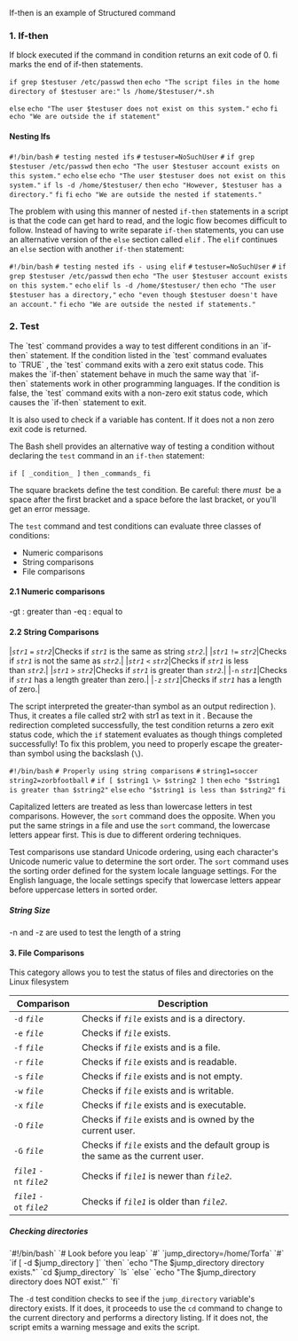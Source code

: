 
If-then is an example of Structured command 

<h3> 1. If-then</h3>
If block executed if the command in condition returns an exit code of 0. fi marks the end of if-then statements. 

`if grep $testuser /etc/passwd` 
`then` 
	`echo "The script files in the home directory of $testuser are:"` `ls /home/$testuser/*.sh`

`else`
	`echo "The user $testuser does not exist on this system."` 
	`echo`
 `fi` 
`echo "We are outside the if statement"`


<h4> Nesting Ifs </h4>

`#!/bin/bash` 
`# testing nested ifs`
`#` 
`testuser=NoSuchUser`
`#` 
`if grep $testuser /etc/passwd` 
`then`
	`echo "The user $testuser account exists on this system."` 
	`echo`
 `else` 
	 `echo "The user $testuser does not exist on this system."` 
	 `if ls -d /home/$testuser/` 
	 `then`
		 `echo "However, $testuser has a directory."`
	 `fi` 
`fi`
`echo "We are outside the nested if statements."`


The problem with using this manner of nested `if-then` statements in a script is that the code can get hard to read, and the logic flow becomes difficult to follow. Instead of having to write separate `if-then` statements, you can use an alternative version of the `else` section called `elif` . The `elif` continues an `else` section with another `if-then` statement:

`#!/bin/bash`
`# testing nested ifs - using elif` 
`#` 
`testuser=NoSuchUser` 
`#` 
`if grep $testuser /etc/passwd`
`then`
	`echo "The user $testuser account exists on this system."`
	 `echo` 
`elif ls -d /home/$testuser/` 
`then` 
	`echo "The user $testuser has a directory,"` 
	`echo "even though $testuser doesn't have an account."` 
`fi` 
`echo "We are outside the nested if statements."`


<h3> 2. Test </h3>
The `test` command provides a way to test different conditions in an `if-then` statement. If the condition listed in the `test` command evaluates to `TRUE` , the `test` command exits with a zero exit status code. This makes the `if-then` statement behave in much the same way that `if-then` statements work in other programming languages. If the condition is false, the `test` command exits with a non-zero exit status code, which causes the `if-then` statement to exit.

It is also used to check if a variable has content. If it does not a non zero exit code is returned. 

The Bash shell provides an alternative way of testing a condition without declaring the `test` command in an `if-then` statement:

`if [ _condition_ ]` 
`then`
	`_commands_` 
`fi`

The square brackets define the test condition. Be careful: there _must_  be a space after the first bracket and a space before the last bracket, or you'll get an error message.

The `test` command and test conditions can evaluate three classes of conditions:

- Numeric comparisons
- String comparisons
- File comparisons

<h4> 2.1 Numeric comparisons </h4>
		-gt : greater than
		-eq : equal to


<h4> 2.2 String Comparisons </h4>

|_`str1`_ `=` _`str2`_|Checks if _`str1`_ is the same as string _`str2`_.|
|_`str1`_ `!=` _`str2`_|Checks if _`str1`_ is not the same as _`str2`_.|
|_`str1`_ `<` _`str2`_|Checks if _`str1`_ is less than _`str2`_.|
|_`str1`_ `>` _`str2`_|Checks if _`str1`_ is greater than _`str2`_.|
|`-n` _`str1`_|Checks if _`str1`_ has a length greater than zero.|
|`-z` _`str1`_|Checks if _`str1`_ has a length of zero.|

The script interpreted the greater-than symbol as an output redirection ). Thus, it creates a file called str2 with str1 as text in it . Because the redirection completed successfully, the test condition returns a zero exit status code, which the `if` statement evaluates as though things completed successfully!
To fix this problem, you need to properly escape the greater-than symbol using the backslash (`\`).

`#!/bin/bash`
`# Properly using string comparisons`
`#` 
`string1=soccer`
`string2=zorbfootball` 
`#`
`if [ $string1 \> $string2 ]`
`then`
	`echo "$string1 is greater than $string2"`
 `else`
	  `echo "$string1 is less than $string2"`
 `fi`

Capitalized letters are treated as less than lowercase letters in test comparisons. However, the `sort` command does the opposite. When you put the same strings in a file and use the `sort` command, the lowercase letters appear first. This is due to different ordering techniques.

Test comparisons use standard Unicode ordering, using each character's Unicode numeric value to determine the sort order. The `sort` command uses the sorting order defined for the system locale language settings. For the English language, the locale settings specify that lowercase letters appear before uppercase letters in sorted order.

<h5> String Size </h5>
-n and -z are used to test the length of a string


<h4> 3. File Comparisons </h4>
This category allows you to test the status of files and directories on the Linux filesystem

| Comparison                | Description                                                                      |
| ------------------------- | -------------------------------------------------------------------------------- |
| `-d` _`file`_             | Checks if _`file`_ exists and is a directory.                                    |
| `-e` _`file`_             | Checks if _`file`_ exists.                                                       |
| `-f` _`file`_             | Checks if _`file`_ exists and is a file.                                         |
| `-r` _`file`_             | Checks if _`file`_ exists and is readable.                                       |
| `-s` _`file`_             | Checks if _`file`_ exists and is not empty.                                      |
| `-w` _`file`_             | Checks if _`file`_ exists and is writable.                                       |
| `-x` _`file`_             | Checks if _`file`_ exists and is executable.                                     |
| `-O` _`file`_             | Checks if _`file`_ exists and is owned by the current user.                      |
| `-G` _`file`_             | Checks if _`file`_ exists and the default group is the same as the current user. |
| _`file1`_ `-nt` _`file2`_ | Checks if _`file1`_ is newer than _`file2`_.                                     |
| _`file1`_ `-ot` _`file2`_ | Checks if _`file1`_ is older than _`file2`_.                                     |

<h5> Checking directories </h5>
`#!/bin/bash`
`# Look before you leap`
`#`
`jump_directory=/home/Torfa` 
`#` 
`if [ -d $jump_directory ]` 
`then` 
	`echo "The $jump_directory directory exists."` 
	`cd $jump_directory` 
	`ls` 
`else`
	`echo "The $jump_directory directory does NOT exist."` 
`fi`

The `-d` test condition checks to see if the `jump_directory` variable's directory exists. If it does, it proceeds to use the `cd` command to change to the current directory and performs a directory listing. If it does not, the script emits a warning message and exits the script.